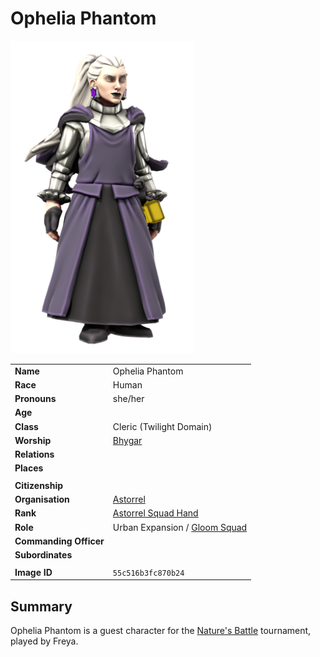# Ophelia Phantom

<img src="https://raw.githubusercontent.com/jesskelsall/astarus-images/main/people/portraits/55c516b3fc870b24.png" height="500" />

|||
| --- | --- |
| **Name** | Ophelia Phantom | character.3
| **Race** | Human |
| **Pronouns** | she/her |
| **Age** | |
| **Class** | Cleric (Twilight Domain) |
| **Worship** | [Bhygar](../gods/deities/bhygar.md) |
| **Relations** | |
| **Places** | |
|||
| **Citizenship** | |
| **Organisation** | [Astorrel](../organisations/astorrel/astorrel.md) |
| **Rank** | [Astorrel Squad Hand](../organisations/astorrel/ranks/astorrel-squad-hand.md) |
| **Role** | Urban Expansion / [Gloom Squad](../organisations/astorrel/squads/gloom-squad.md) |
| **Commanding Officer** | |
| **Subordinates** | |
|||
| **Image ID** | `55c516b3fc870b24` |

## Summary

Ophelia Phantom is a guest character for the [Nature's Battle](../storylines/natures-battle.md) tournament, played by Freya.
